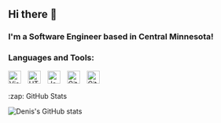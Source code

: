 ## Hi there 👋
### I'm a Software Engineer based in Central Minnesota!
### Languages and Tools:
<p align="left">
  <img alt="Visual Studio Code" width="26px" src="https://cdn.jsdelivr.net/gh/devicons/devicon/icons/vscode/vscode-original.svg" style="padding-right: 10px;" />
  <img alt="HTML 5" width="26px" src="https://cdn.jsdelivr.net/gh/devicons/devicon/icons/html5/html5-original.svg" style="padding-right: 10px;" />
  <img alt="JavaScript" width="26px" src="https://cdn.jsdelivr.net/gh/devicons/devicon/icons/javascript/javascript-original.svg" style="padding-right: 10px;" />
  <img alt="Git" width="26px" src="https://cdn.jsdelivr.net/gh/devicons/devicon/icons/git/git-original.svg" style="padding-right: 10px;" />
  <img alt="GitHub" width="26px" src="https://user-images.githubusercontent.com/3369400/139448065-39a229ba-4b06-434b-bc67-616e2ed80c8f.png" style="padding-right: 10px;" />
</p
  <details>
  <summary>:zap: GitHub Stats</summary>

  ![Denis's GitHub stats](https://github-readme-stats.vercel.app/api?username=dbatrakov1)

  </details>
<!--
  ![Denis's GitHub stats](https://github-readme-stats.vercel.app/api?username=dbatrakov1)
  <img alt="React" width="26px" src="https://cdn.jsdelivr.net/gh/devicons/devicon/icons/react/react-original.svg" style="padding-right: 10px;" />
  <img alt="Node.js" width="26px" src="https://cdn.jsdelivr.net/gh/devicons/devicon/icons/nodejs/nodejs-original.svg" style="padding-right: 10px;" />
  <img alt="MongoDB" width="26px" src="https://cdn.jsdelivr.net/gh/devicons/devicon/icons/mongodb/mongodb-original.svg" style="padding-right: 10px;" />
**dbatrakov1/dbatrakov1** is a ✨ _special_ ✨ repository because its `README.md` (this file) appears on your GitHub profile.

Here are some ideas to get you started:

- 🔭 I’m currently working on ...
- 🌱 I’m currently learning ...
- 👯 I’m looking to collaborate on ...
- 🤔 I’m looking for help with ...
- 💬 Ask me about ...
- 📫 How to reach me: ...
- 😄 Pronouns: ...
- ⚡ Fun fact: ...
-->
